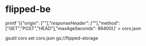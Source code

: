 # flipped-be

printf '[{"origin": ["*"],"responseHeader": ["*"],"method":
["GET","POST","HEAD"],"maxAgeSeconds": 86400}]' > cors.json

gsutil cors set cors.json gs://flipped-storage